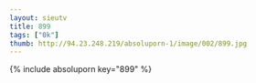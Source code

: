 ```yaml
--- 
layout: sieutv
title: 899
tags: ["0k"]
thumb: http://94.23.248.219/absoluporn-1/image/002/899.jpg
---
```

{% include absoluporn key="899" %} 
